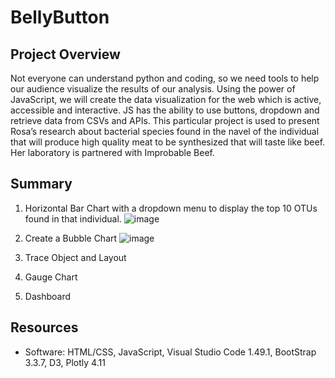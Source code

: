 # BellyButton
## Project Overview
Not everyone can understand python and coding, so we need tools to help our audience visualize the results of our analysis. Using the power of JavaScript, we will create the data visualization for the web which is active, accessible and interactive. JS has the ability to use buttons, dropdown and retrieve data from CSVs and APIs. 
This particular project is used to present Rosa’s research about bacterial species found in the navel of the individual that will produce high quality meat to be synthesized that will taste like beef. Her laboratory is partnered with Improbable Beef.  
## Summary 
1.	Horizontal Bar Chart with a dropdown menu to display the top 10 OTUs found in that individual.
![image](https://user-images.githubusercontent.com/93121665/161502446-c08f55d3-2302-4f1e-9264-8dc415d58c73.png)
3.	Create a Bubble Chart 
![image](https://user-images.githubusercontent.com/93121665/161502630-58e3839d-5883-43af-840e-43c3ace5294d.png)
5.	Trace Object and Layout

7.	Gauge Chart

8.	Dashboard

## Resources
* Software: HTML/CSS, JavaScript, Visual Studio Code 1.49.1, BootStrap 3.3.7, D3, Plotly 4.11
